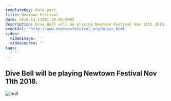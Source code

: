```yaml
---
templateKey: date-post
title: Newtown Festival
date: 2018-11-11T01:30:00.000Z
description: Dive Bell will be playing Newtown Festival Nov 11th 2018.
eventUrl: 'http://www.newtownfestival.org/music.html'
video:
  videoImage: ''
  videoSource: ''
tags:
  - ''
---
```

## Dive Bell will be playing Newtown Festival Nov 11th 2018.

![null](/img/unnamed.jpg)
